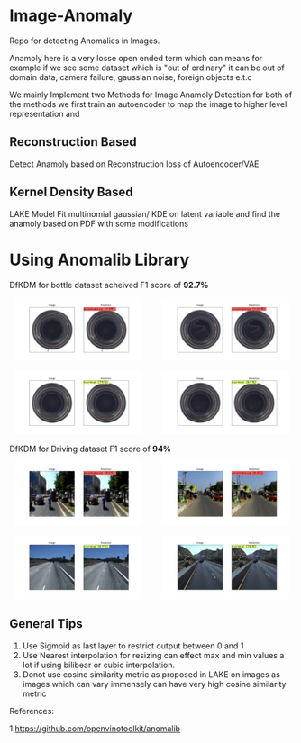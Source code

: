 # Image-Anomaly
Repo for detecting Anomalies in Images.

Anamoly here is a very losse open ended term which can means for example if we see some dataset which is "out of ordinary" it can be out of domain data, camera failure, gaussian noise, foreign objects e.t.c


We mainly Implement two Methods for Image Anamoly Detection for both of the methods we first train an autoencoder to map the image to higher level representation and

## Reconstruction Based
Detect Anamoly based on Reconstruction loss of Autoencoder/VAE

## Kernel Density Based
LAKE Model
Fit multinomial gaussian/ KDE on latent variable and find the anamoly based on PDF with some modifications

# Using Anomalib Library

DfKDM for bottle dataset acheived F1 score  of __92.7%__


<p align="center">
  <img alt="Light" src="vis_imgs/bottles/anamoly_1.png" width="45%">
&nbsp; &nbsp; &nbsp; &nbsp;
  <img alt="Dark" src="vis_imgs/bottles/anamoly_2.png" width="45%">
</p>
<p align="center">
  <img alt="Light" src="vis_imgs/bottles/normal_1.png" width="45%">
&nbsp; &nbsp; &nbsp; &nbsp;
  <img alt="Dark" src="vis_imgs/bottles/normal_2.png" width="45%">
</p>

DfKDM for Driving dataset F1 score of __94%__

<p align="center">
  <img alt="Light" src="vis_imgs/driving/anamoly_1.jpg" width="45%">
&nbsp; &nbsp; &nbsp; &nbsp;
  <img alt="Dark" src="vis_imgs/driving/anamoly_2.jpg" width="45%">
</p>
<p align="center">
  <img alt="Light" src="vis_imgs/driving/normal_1.jpg" width="45%">
&nbsp; &nbsp; &nbsp; &nbsp;
  <img alt="Dark" src="vis_imgs/driving/normal_2.jpg" width="45%">
</p>



## General Tips

1. Use Sigmoid as last layer to restrict output between 0 and 1
2. Use Nearest interpolation for resizing can effect max and min values a lot if using bilibear or cubic interpolation.
4. Donot use cosine similarity metric as proposed in LAKE on images as images which can vary immensely can have very high cosine similarity metric


References:

1.https://github.com/openvinotoolkit/anomalib